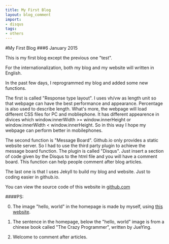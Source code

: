 ```yaml
---
title: My First Blog
layout: blog_comment
import:
- disqus
tags: 
- others
---
```


#My First Blog
###6 January 2015

This is my first blog except the previous one "test".

For the internationalization, both my blog and my website will written in English.

In the past few days, I reprogrammed my blog and added some new functions.

The first is called "Response type layout". I uses vh/vw as length unit so that webpage can have the best performance and appearance. Percentage is also used to describe length. What's more, the webpage will load different CSS files for PC and mobliephone. It has different appearence in divices which window.innerWidth >= window.innerHeight or window.innerWidth < window.innerHeight. So in this way I hope my webpage can perform better in mobilephones.

The second function is "Message Board". Github.io only provides a static website server. So I had to use the third party plugin to achieve the message board function. The plugin is called "Disqus". Just insert a section of code given by the Disqus to the html file and you will have a comment board. This function can help people comment after blog articles.

The last one is that I uses Jekyll to build my blog and website. Just to coding easier in github.io.

You can view the source code of this website in [github.com](https://github.com/wenyuzhao/wenyuzhao.github.io)

####PS:

0. The image "hello, world" in the homepage is made by myself, using [this website](http://jayweeks.com/sketchy-structures-html5-canvas/).

1. The sentence in the homepage, below the "hello, world" image is from a chinese book called "The Crazy Programmer", written by JueYing.

2. Welcome to comment after articles.

